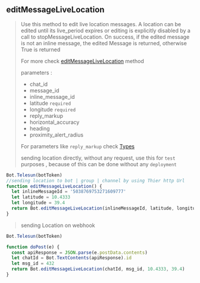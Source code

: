 ## editMessageLiveLocation

> Use this method to edit live location messages. A location can be edited until its live_period expires or editing is explicitly disabled by a call to stopMessageLiveLocation. On success, if the edited message is not an inline message, the edited Message is returned, otherwise True is returned
>
> For more check [editMessageLiveLocation](https://core.telegram.org/bots/api#editmessagelivelocation) method
>
> parameters :
>
> - chat_id
> - message_id
> - inline_message_id
> - latitude `required`
> - longitude `required`
> - reply_markup
> - horizontal_accuracy
> - heading
> - proximity_alert_radius
>
> For parameters like `reply_markup` check [Types](https://github.com/abdiu34567/telesn.js/tree/main/Docs/Types)
>
> sending location directly, without any request, use this for `test` purposes , because of this can be done without any `deployment`

```js
Bot.Telesun(botToken)
//sending location to bot | group | channel by using Thier http Url
function editMessageLiveLocation() {
  let inlineMessageId = '5038769753271609777'
  let latitude = 10.4333
  let longitude = 39.4
  return Bot.editMessageLiveLocation(inlineMessageId, latitude, longitude)
}
```

> sending Location on webhook

```js
Bot.Telesun(botToken)

function doPost(e) {
  const apiResponse = JSON.parse(e.postData.contents)
  let chatId = Bot.TextContents(apiResponse).id
  let msg_id = 432
  return Bot.editMessageLiveLocation(chatId, msg_id, 10.4333, 39.4)
}
```

